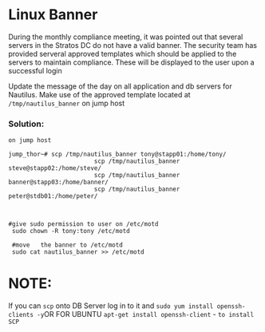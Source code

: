 # Linux Banner



During the monthly compliance meeting, it was pointed out that several servers in the Stratos DC do not have a valid banner. The security team has provided serveral approved templates which should be applied to the servers to maintain compliance. These will be displayed to the user upon a successful login


Update the message of the day on all application and db servers for Nautilus. Make use of the approved template located at `/tmp/nautilus_banner` on jump host

### Solution:

`on jump host`

```
jump_thor~# scp /tmp/nautilus_banner tony@stapp01:/home/tony/
		            	scp /tmp/nautilus_banner steve@stapp02:/home/steve/
			    		scp /tmp/nautilus_banner banner@stapp03:/home/banner/
			    		scp /tmp/nautilus_banner peter@stdb01:/home/peter/



#give sudo permission to user on /etc/motd
 sudo chown -R tony:tony /etc/motd

 #move   the banner to /etc/motd   
 sudo cat nautilus_banner >> /etc/motd     
```

 



NOTE:
=====

If you can `scp` onto DB Server  log in to it and `sudo yum install openssh-clients -y`OR FOR UBUNTU `apt-get install openssh-client`  - `to install SCP`	


